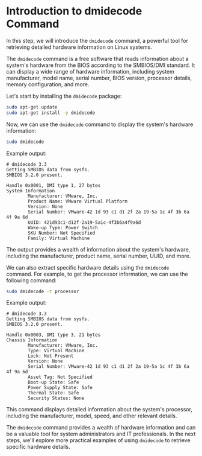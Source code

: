 # Introduction to dmidecode Command

In this step, we will introduce the `dmidecode` command, a powerful tool for retrieving detailed hardware information on Linux systems.

The `dmidecode` command is a free software that reads information about a system's hardware from the BIOS according to the SMBIOS/DMI standard. It can display a wide range of hardware information, including system manufacturer, model name, serial number, BIOS version, processor details, memory configuration, and more.

Let's start by installing the `dmidecode` package:

```bash
sudo apt-get update
sudo apt-get install -y dmidecode
```

Now, we can use the `dmidecode` command to display the system's hardware information:

```bash
sudo dmidecode
```

Example output:

```
# dmidecode 3.3
Getting SMBIOS data from sysfs.
SMBIOS 3.2.0 present.

Handle 0x0001, DMI type 1, 27 bytes
System Information
        Manufacturer: VMware, Inc.
        Product Name: VMware Virtual Platform
        Version: None
        Serial Number: VMware-42 1d 93 c1 d1 2f 2a 19-5a 1c 4f 3b 6a 4f 9a 6d
        UUID: 421d93c1-d12f-2a19-5a1c-4f3b6a4f9a6d
        Wake-up Type: Power Switch
        SKU Number: Not Specified
        Family: Virtual Machine
```

The output provides a wealth of information about the system's hardware, including the manufacturer, product name, serial number, UUID, and more.

We can also extract specific hardware details using the `dmidecode` command. For example, to get the processor information, we can use the following command:

```bash
sudo dmidecode -t processor
```

Example output:

```
# dmidecode 3.3
Getting SMBIOS data from sysfs.
SMBIOS 3.2.0 present.

Handle 0x0003, DMI type 3, 21 bytes
Chassis Information
        Manufacturer: VMware, Inc.
        Type: Virtual Machine
        Lock: Not Present
        Version: None
        Serial Number: VMware-42 1d 93 c1 d1 2f 2a 19-5a 1c 4f 3b 6a 4f 9a 6d
        Asset Tag: Not Specified
        Boot-up State: Safe
        Power Supply State: Safe
        Thermal State: Safe
        Security Status: None
```

This command displays detailed information about the system's processor, including the manufacturer, model, speed, and other relevant details.

The `dmidecode` command provides a wealth of hardware information and can be a valuable tool for system administrators and IT professionals. In the next steps, we'll explore more practical examples of using `dmidecode` to retrieve specific hardware details.
